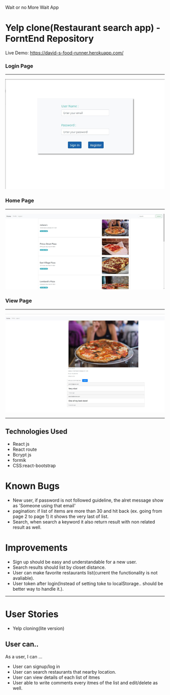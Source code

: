 Wait or no More Wait App

# Yelp clone(Restaurant search app) - ForntEnd Repository

Live Demo: https://david-s-food-runner.herokuapp.com/

### Login Page

---

![Alt text](screenshots/login.jpg?raw=true 'login Page')

### Home Page

---

![Alt text](screenshots/home.jpg?raw=true 'Home Page ')

### View Page

---

![Alt text](screenshots/view-1.jpg?raw=true 'View')

---

## Technologies Used

- React js
- React route
- Bcrypt js
- formik
- CSS:react-bootstrap

# Known Bugs

- New user, if password is not followed guideline, the alret message show as 'Someone using that email'
- pagination: if list of items are more than 30 and hit back (ex. going from page 2 to page 1) it shows the very last of list.
- Search, when search a keyword it also return result with non related result as well.

# Improvements

- Sign up should be easy and understandable for a new user.
- Search results should list by closet distance.
- User can make favorite restaurants list(current the functionality is not avaliable).
- User token after login(Instead of setting toke to localStorage.. should be better way to handle it.).

---

# User Stories

- Yelp cloning(lite version)

## User can..

As a user, I can ...

- User can signup/log in
- User can search restaurants that nearby location.
- User can view details of each list of itmes
- User able to write comments every itmes of the list and edit/delete as well.
